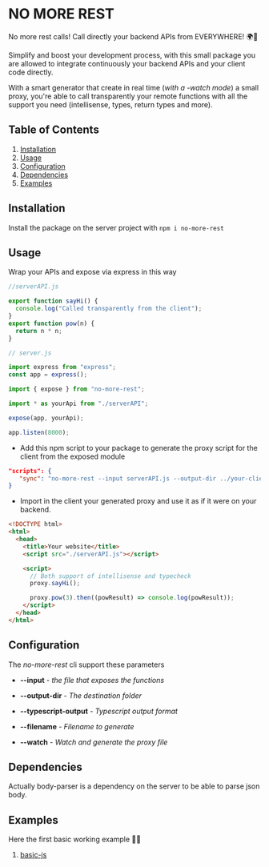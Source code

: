 # NO MORE REST

No more rest calls! Call directly your backend APIs from EVERYWHERE! 🌍🚀

Simplify and boost your development process, with this small package you are allowed to integrate continuously your backend APIs and your client code directly.

With a smart generator that create in real time (_with a -watch mode_) a small proxy, you're able to call transparently your remote functions with all the support you need (intellisense, types, return types and more).

## Table of Contents

1. [Installation](#installation)
2. [Usage](#usage)
3. [Configuration](#configuration)
4. [Dependencies](#dependencies)
5. [Examples](#example)

## Installation

Install the package on the server project with `npm i no-more-rest`

## Usage

Wrap your APIs and expose via express in this way

```javascript
//serverAPI.js

export function sayHi() {
  console.log("Called transparently from the client");
}
export function pow(n) {
  return n * n;
}
```

```javascript
// server.js

import express from "express";
const app = express();

import { expose } from "no-more-rest";

import * as yourApi from "./serverAPI";

expose(app, yourApi);

app.listen(8000);
```

- Add this npm script to your package to generate the proxy script for the client from the exposed module

```json
"scripts": {
   "sync": "no-more-rest --input serverAPI.js --output-dir ../your-client-path/"
}
```

- Import in the client your generated proxy and use it as if it were on your backend.

```html
<!DOCTYPE html>
<html>
  <head>
    <title>Your website</title>
    <script src="./serverAPI.js"></script>

    <script>
      // Both support of intellisense and typecheck
      proxy.sayHi();

      proxy.pow(3).then((powResult) => console.log(powResult));
    </script>
  </head>
</html>
```

## Configuration

The *no-more-rest* cli support these parameters

- **--input** - _the file that exposes the functions_

- **--output-dir** - _The destination folder_

- **--typescript-output** - _Typescript output format_

- **--filename** - _Filename to generate_

- **--watch** - _Watch and generate the proxy file_

## Dependencies
Actually body-parser is a dependency on the server to be able to parse json body.

## Examples

Here the first basic working example 💪🏽

1. [basic-js](examples/basic-js/readme.md)